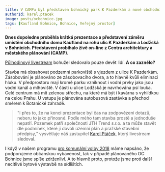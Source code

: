 ```yaml
---
title: V CAMPu byl představen bohnický park K Pazderkám a nové obchodní centrum. Potřebujeme ho?
authorId: karel.ptacek
image: posts/ocbohnice.jpg
tags: [Kaufland Bohnice, Bohnice, Veřejný prostor]
---
```


**Dnes dopoledne proběhla krátká prezentace a představení záměru umístění obchodního domu Kaufland na rohu ulic K Pazderkám a Lodžská v Bohnicích. Představení probíhalo živě on-line z Centra architektury a městského plánování (CAMP).**

[Půlhodinový livestream](https://vimeo.com/510650412/a386b247c0?fbclid=IwAR1xg-kENPh6j-1EZ9ogBPz9YaKJAc_HRpp0GD1uAqW3uoZr8f59p_23uic) bohužel sledovalo pouze devět lidí. **A co zaznělo?**

Stavba má obsahovat podzemní parkoviště s vjezdem z ulice K Pazderkám. Zásobování je plánováno ze zásobovacího dvora, a to hlavně kvůli eliminaci hluku. V předprostoru mají kromě parku vzniknout i vodní prvky jako jsou vodní kanál a mlhoviště. V části u ulice Lodžská je navrhována psí louka. Celé centrum má mít zelenou střechu, na které má být i kavárna s  vyhlídkou na celou Prahu. U vstupu je plánována autobusová zastávka a přechod směrem k Botanické zahradě.

>"I přes to, že na konci prezentace byl čas na zodpovězení dotazů, neberu to jako přínosné. Podle mého tam stavba prostě a jednoduše nepatří. Pozemek patří společnosti JTH Trend s.r.o. a ta může stavět dle podmínek, které jí dovolí územní plán a pražské stavební předpisy,“ vysvětluje náš zastupitel [Karel Ptáček](https://praha8.pirati.cz/lide/karel-ptacek.html), který livestream sledoval.

I když v našem programu [pro komunální volby 2018](https://praha8.pirati.cz/program/) máme napsáno, že podporujeme občanskou vybavenost, tak v případě plánovaného OC Bohnice jsme spíše zdrženliví. A to hlavně proto, protože jsme proti další necitlivé bytové výstavbě na sídlištích.

